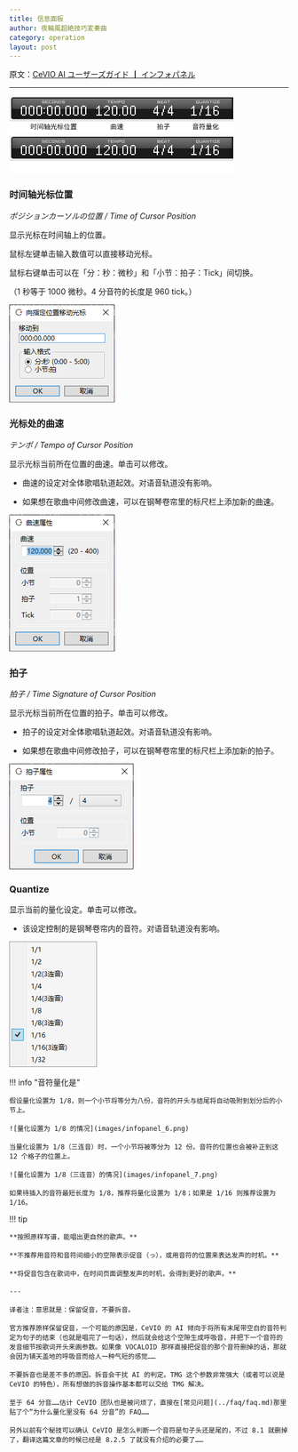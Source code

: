```yaml
---
title: 信息面板
author: 夜輪風超絶技巧変奏曲
category: operation
layout: post
---
```

原文：[CeVIO AI ユーザーズガイド ┃ インフォパネル](https://cevio.jp/guide/cevio_ai/operation/infopanel/)

---

![info panel](images/infopanel_1.png#only-light)
![info panel](images/infopanel_1_dark.png#only-dark)

### 时间轴光标位置

*ポジションカーソルの位置 / Time of Cursor Position*

显示光标在时间轴上的位置。

鼠标左键单击输入数值可以直接移动光标。

鼠标右键单击可以在「分：秒：微秒」和「小节：拍子：Tick」间切换。

（1 秒等于 1000 微秒。4 分音符的长度是 960 tick。）

![move to position](images/infopanel_2.png)

### 光标处的曲速

*テンポ / Tempo of Cursor Position*

显示光标当前所在位置的曲速。单击可以修改。

* 曲速的设定对全体歌唱轨道起效。对语音轨道没有影响。

* 如果想在歌曲中间修改曲速，可以在钢琴卷帘里的标尺栏上添加新的曲速。

![tempo](images/infopanel_3.png)

### 拍子

*拍子 / Time Signature of Cursor Position*

显示光标当前所在位置的拍子。单击可以修改。

* 拍子的设定对全体歌唱轨道起效。对语音轨道没有影响。

* 如果想在歌曲中间修改拍子，可以在钢琴卷帘里的标尺栏上添加新的拍子。

![time signature](images/infopanel_4.png)

### Quantize

显示当前的量化设定。单击可以修改。

* 该设定控制的是钢琴卷帘内的音符。对语音轨道没有影响。

![quantize](images/infopanel_5.png)

!!! info "音符量化是"

    假设量化设置为 1/8，则一个小节将等分为八份，音符的开头与结尾将自动吸附到划分后的小节上。

    ![量化设置为 1/8 的情况](images/infopanel_6.png)

    当量化设置为 1/8（三连音）时，一个小节将被等分为 12 份。音符的位置也会被补正到这 12 个格子的位置上。

    ![量化设置为 1/8（三连音）的情况](images/infopanel_7.png)

    如果待插入的音符最短长度为 1/8，推荐将量化设置为 1/8；如果是 1/16 则推荐设置为 1/16。

!!! tip

    **按照原样写谱，能唱出更自然的歌声。**

    **不推荐用音符和音符间细小的空隙表示促音（っ），或用音符的位置来表达发声的时机。**

    **将促音包含在歌词中，在时间页面调整发声的时机，会得到更好的歌声。**

    ---

    译者注：意思就是：保留促音，不要拆音。

    官方推荐原样保留促音，一个可能的原因是，CeVIO 的 AI 倾向于将所有末尾带空白的音符判定为句子的结束（也就是唱完了一句话），然后就会给这个空隙生成呼吸音，并把下一个音符的发音细节按歌词开头来画参数。如果像 VOCALOID 那样直接把促音的那个音符删掉的话，那就会因为铺天盖地的呼吸音而给人一种气短的感觉……

    不要拆音也是差不多的原因。拆音会干扰 AI 的判定。TMG 这个参数非常强大（或者可以说是 CeVIO 的特色），所有想做的拆音操作基本都可以交给 TMG 解决。

    至于 64 分音……估计 CeVIO 团队也是被问烦了，直接在[常见问题](../faq/faq.md)那里贴了个“为什么量化里没有 64 分音”的 FAQ……

    另外以前有个秘技可以确认 CeVIO 是怎么判断一个音符是句子头还是尾的，不过 8.1 就删掉了，翻译这篇文章的时候已经是 8.2.5 了就没有介绍的必要了……
